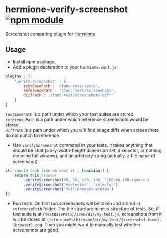 # hermione-verify-screenshot [![npm module](https://img.shields.io/npm/v/hermione-verify-screenshot.svg?style=flat)](https://www.npmjs.com/package/hermione-verify-screenshot)

Screenshot comparing plugin for [Hermione](https://github.com/gemini-testing/hermione)

## Usage

- Install npm package. 
- Add a plugin declaration to your `hermione.conf.js`:

````js
plugins : {
    'verify-screenshot' : {
        testBasePath : '/func-test/tests',
        referencePath : '/func-test/screenshots',
        diifPath : '/func-test/screenshots-diff'
    }
}
````
`testBasePath` is a path under which your test suites are stored.<br>
`referencePath` is a path under which reference screenshots would be stored.<br>
`diffPath` is a path under which you will find image diffs when screenshots do not match to reference.

- Use `verifyScreenshot` command in your tests. It takes anything that should be shot (a x-y-width-height dimension set, a selector, or nothing meaning full window), and an arbitrary string (actually, a file name of screenshot).

````js
it('should look like we want it', function() {
    return this.browser
        .verifyScreenshot(50, 50, 100, 100, '100-by-100-square')
        .verifyScreenshot('#selector', 'selector')
        .verifyScreenshot('full-browser-window')
})
````

- Run tests. On first run screenshots will be taken and stored in `referencePath` folder. The file structure mimics structure of tests. So, if test suite is at `{testBasePath}/some/dir/my-test.js`, screenshots from it will be stored at `{referencePath}/some/dir/my-test/{screenshot name}.{browser}.png`. Then you might want to manually test whether screenshots are good.

